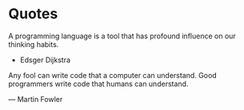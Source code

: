 # Quotes

A programming language is a tool that has profound influence on our thinking habits.

- Edsger Dijkstra

Any fool can write code that a computer can understand. Good programmers write code that humans can understand.

― Martin Fowler

